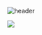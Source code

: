 ![header](https://capsule-render.vercel.app/api?type=waving&color=auto&height=300&section=header&text=Nickelback53's%20Github&fontSize=70&theme=vue)


<img src="https://github-readme-stats.vercel.app/api/top-langs/?username=Nickelback53&layout=compact&theme=vue"/>



